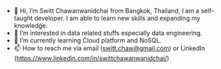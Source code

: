 - 👋 Hi, I’m Switt Chawanwanidchai from Bangkok, Thailand, I am a self-taught developer. I am able to learn new skills and expanding my knowledge.
- 👀 I’m interested in data related stuffs especially data engineering.
- 🌱 I’m currently learning Cloud platform and NoSQL.
- 📫 How to reach me via email (switt.chaw@gmail.com) or LinkedIn (https://www.linkedin.com/in/swittchawanwanidchai/)
